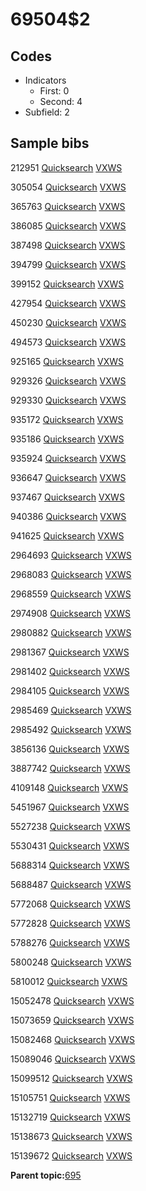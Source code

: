 # 69504$2

## Codes

-   Indicators
    -   First: 0
    -   Second: 4
-   Subfield: 2

## Sample bibs

212951 [Quicksearch](https://search.library.yale.edu/catalog/212951) [VXWS](http://prodorbis.library.yale.edu:7014/vxws/GetHoldingsService?bibId=212951)

305054 [Quicksearch](https://search.library.yale.edu/catalog/305054) [VXWS](http://prodorbis.library.yale.edu:7014/vxws/GetHoldingsService?bibId=305054)

365763 [Quicksearch](https://search.library.yale.edu/catalog/365763) [VXWS](http://prodorbis.library.yale.edu:7014/vxws/GetHoldingsService?bibId=365763)

386085 [Quicksearch](https://search.library.yale.edu/catalog/386085) [VXWS](http://prodorbis.library.yale.edu:7014/vxws/GetHoldingsService?bibId=386085)

387498 [Quicksearch](https://search.library.yale.edu/catalog/387498) [VXWS](http://prodorbis.library.yale.edu:7014/vxws/GetHoldingsService?bibId=387498)

394799 [Quicksearch](https://search.library.yale.edu/catalog/394799) [VXWS](http://prodorbis.library.yale.edu:7014/vxws/GetHoldingsService?bibId=394799)

399152 [Quicksearch](https://search.library.yale.edu/catalog/399152) [VXWS](http://prodorbis.library.yale.edu:7014/vxws/GetHoldingsService?bibId=399152)

427954 [Quicksearch](https://search.library.yale.edu/catalog/427954) [VXWS](http://prodorbis.library.yale.edu:7014/vxws/GetHoldingsService?bibId=427954)

450230 [Quicksearch](https://search.library.yale.edu/catalog/450230) [VXWS](http://prodorbis.library.yale.edu:7014/vxws/GetHoldingsService?bibId=450230)

494573 [Quicksearch](https://search.library.yale.edu/catalog/494573) [VXWS](http://prodorbis.library.yale.edu:7014/vxws/GetHoldingsService?bibId=494573)

925165 [Quicksearch](https://search.library.yale.edu/catalog/925165) [VXWS](http://prodorbis.library.yale.edu:7014/vxws/GetHoldingsService?bibId=925165)

929326 [Quicksearch](https://search.library.yale.edu/catalog/929326) [VXWS](http://prodorbis.library.yale.edu:7014/vxws/GetHoldingsService?bibId=929326)

929330 [Quicksearch](https://search.library.yale.edu/catalog/929330) [VXWS](http://prodorbis.library.yale.edu:7014/vxws/GetHoldingsService?bibId=929330)

935172 [Quicksearch](https://search.library.yale.edu/catalog/935172) [VXWS](http://prodorbis.library.yale.edu:7014/vxws/GetHoldingsService?bibId=935172)

935186 [Quicksearch](https://search.library.yale.edu/catalog/935186) [VXWS](http://prodorbis.library.yale.edu:7014/vxws/GetHoldingsService?bibId=935186)

935924 [Quicksearch](https://search.library.yale.edu/catalog/935924) [VXWS](http://prodorbis.library.yale.edu:7014/vxws/GetHoldingsService?bibId=935924)

936647 [Quicksearch](https://search.library.yale.edu/catalog/936647) [VXWS](http://prodorbis.library.yale.edu:7014/vxws/GetHoldingsService?bibId=936647)

937467 [Quicksearch](https://search.library.yale.edu/catalog/937467) [VXWS](http://prodorbis.library.yale.edu:7014/vxws/GetHoldingsService?bibId=937467)

940386 [Quicksearch](https://search.library.yale.edu/catalog/940386) [VXWS](http://prodorbis.library.yale.edu:7014/vxws/GetHoldingsService?bibId=940386)

941625 [Quicksearch](https://search.library.yale.edu/catalog/941625) [VXWS](http://prodorbis.library.yale.edu:7014/vxws/GetHoldingsService?bibId=941625)

2964693 [Quicksearch](https://search.library.yale.edu/catalog/2964693) [VXWS](http://prodorbis.library.yale.edu:7014/vxws/GetHoldingsService?bibId=2964693)

2968083 [Quicksearch](https://search.library.yale.edu/catalog/2968083) [VXWS](http://prodorbis.library.yale.edu:7014/vxws/GetHoldingsService?bibId=2968083)

2968559 [Quicksearch](https://search.library.yale.edu/catalog/2968559) [VXWS](http://prodorbis.library.yale.edu:7014/vxws/GetHoldingsService?bibId=2968559)

2974908 [Quicksearch](https://search.library.yale.edu/catalog/2974908) [VXWS](http://prodorbis.library.yale.edu:7014/vxws/GetHoldingsService?bibId=2974908)

2980882 [Quicksearch](https://search.library.yale.edu/catalog/2980882) [VXWS](http://prodorbis.library.yale.edu:7014/vxws/GetHoldingsService?bibId=2980882)

2981367 [Quicksearch](https://search.library.yale.edu/catalog/2981367) [VXWS](http://prodorbis.library.yale.edu:7014/vxws/GetHoldingsService?bibId=2981367)

2981402 [Quicksearch](https://search.library.yale.edu/catalog/2981402) [VXWS](http://prodorbis.library.yale.edu:7014/vxws/GetHoldingsService?bibId=2981402)

2984105 [Quicksearch](https://search.library.yale.edu/catalog/2984105) [VXWS](http://prodorbis.library.yale.edu:7014/vxws/GetHoldingsService?bibId=2984105)

2985469 [Quicksearch](https://search.library.yale.edu/catalog/2985469) [VXWS](http://prodorbis.library.yale.edu:7014/vxws/GetHoldingsService?bibId=2985469)

2985492 [Quicksearch](https://search.library.yale.edu/catalog/2985492) [VXWS](http://prodorbis.library.yale.edu:7014/vxws/GetHoldingsService?bibId=2985492)

3856136 [Quicksearch](https://search.library.yale.edu/catalog/3856136) [VXWS](http://prodorbis.library.yale.edu:7014/vxws/GetHoldingsService?bibId=3856136)

3887742 [Quicksearch](https://search.library.yale.edu/catalog/3887742) [VXWS](http://prodorbis.library.yale.edu:7014/vxws/GetHoldingsService?bibId=3887742)

4109148 [Quicksearch](https://search.library.yale.edu/catalog/4109148) [VXWS](http://prodorbis.library.yale.edu:7014/vxws/GetHoldingsService?bibId=4109148)

5451967 [Quicksearch](https://search.library.yale.edu/catalog/5451967) [VXWS](http://prodorbis.library.yale.edu:7014/vxws/GetHoldingsService?bibId=5451967)

5527238 [Quicksearch](https://search.library.yale.edu/catalog/5527238) [VXWS](http://prodorbis.library.yale.edu:7014/vxws/GetHoldingsService?bibId=5527238)

5530431 [Quicksearch](https://search.library.yale.edu/catalog/5530431) [VXWS](http://prodorbis.library.yale.edu:7014/vxws/GetHoldingsService?bibId=5530431)

5688314 [Quicksearch](https://search.library.yale.edu/catalog/5688314) [VXWS](http://prodorbis.library.yale.edu:7014/vxws/GetHoldingsService?bibId=5688314)

5688487 [Quicksearch](https://search.library.yale.edu/catalog/5688487) [VXWS](http://prodorbis.library.yale.edu:7014/vxws/GetHoldingsService?bibId=5688487)

5772068 [Quicksearch](https://search.library.yale.edu/catalog/5772068) [VXWS](http://prodorbis.library.yale.edu:7014/vxws/GetHoldingsService?bibId=5772068)

5772828 [Quicksearch](https://search.library.yale.edu/catalog/5772828) [VXWS](http://prodorbis.library.yale.edu:7014/vxws/GetHoldingsService?bibId=5772828)

5788276 [Quicksearch](https://search.library.yale.edu/catalog/5788276) [VXWS](http://prodorbis.library.yale.edu:7014/vxws/GetHoldingsService?bibId=5788276)

5800248 [Quicksearch](https://search.library.yale.edu/catalog/5800248) [VXWS](http://prodorbis.library.yale.edu:7014/vxws/GetHoldingsService?bibId=5800248)

5810012 [Quicksearch](https://search.library.yale.edu/catalog/5810012) [VXWS](http://prodorbis.library.yale.edu:7014/vxws/GetHoldingsService?bibId=5810012)

15052478 [Quicksearch](https://search.library.yale.edu/catalog/15052478) [VXWS](http://prodorbis.library.yale.edu:7014/vxws/GetHoldingsService?bibId=15052478)

15073659 [Quicksearch](https://search.library.yale.edu/catalog/15073659) [VXWS](http://prodorbis.library.yale.edu:7014/vxws/GetHoldingsService?bibId=15073659)

15082468 [Quicksearch](https://search.library.yale.edu/catalog/15082468) [VXWS](http://prodorbis.library.yale.edu:7014/vxws/GetHoldingsService?bibId=15082468)

15089046 [Quicksearch](https://search.library.yale.edu/catalog/15089046) [VXWS](http://prodorbis.library.yale.edu:7014/vxws/GetHoldingsService?bibId=15089046)

15099512 [Quicksearch](https://search.library.yale.edu/catalog/15099512) [VXWS](http://prodorbis.library.yale.edu:7014/vxws/GetHoldingsService?bibId=15099512)

15105751 [Quicksearch](https://search.library.yale.edu/catalog/15105751) [VXWS](http://prodorbis.library.yale.edu:7014/vxws/GetHoldingsService?bibId=15105751)

15132719 [Quicksearch](https://search.library.yale.edu/catalog/15132719) [VXWS](http://prodorbis.library.yale.edu:7014/vxws/GetHoldingsService?bibId=15132719)

15138673 [Quicksearch](https://search.library.yale.edu/catalog/15138673) [VXWS](http://prodorbis.library.yale.edu:7014/vxws/GetHoldingsService?bibId=15138673)

15139672 [Quicksearch](https://search.library.yale.edu/catalog/15139672) [VXWS](http://prodorbis.library.yale.edu:7014/vxws/GetHoldingsService?bibId=15139672)

**Parent topic:**[695](../../tags/695/695.md)

